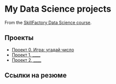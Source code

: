 # My Data Science projects

From the [SkillFactory Data Science course](https://skilfactory.ru/data-scientist).

## Проекты

* [Проект 0. Игра: угадай число](https://github.com/Abricovich/sf_data_science/tree/main/project_0)
* [Проект 1. ____]()
* [Проект 2. ____]()

## Ссылки на резюме